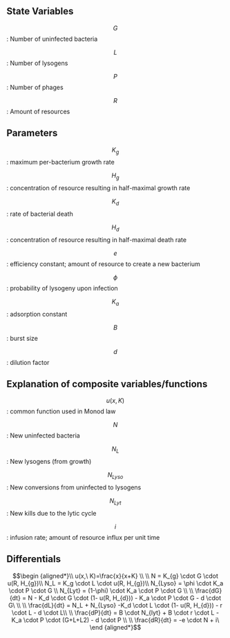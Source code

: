 ## State Variables
$$G$$: Number of uninfected bacteria

$$L$$: Number of lysogens 

$$P$$: Number of phages

$$R$$: Amount of resources

## Parameters 
$$K_g$$: maximum per-bacterium growth rate

$$H_{g}$$ : concentration of resource resulting in half-maximal growth rate

$$K_d$$ : rate of bacterial death

$$H_d$$: concentration of resource resulting in half-maximal death rate 

$$e$$ : efficiency constant; amount of resource to create a new bacterium

$$\phi$$: probability of lysogeny upon infection

$$K_a$$: adsorption constant

$$B$$: burst size

$$d$$: dilution factor
## Explanation of composite variables/functions

$$u(x, K)$$ : common function used in Monod law

$$N$$ : New uninfected bacteria

$$N_L$$: New lysogens (from growth)

$$N_{Lyso}$$: New conversions from uninfected to lysogens

$$N_{Lyt}$$: New kills due to the lytic cycle

$$i$$ : infusion rate; amount of resource influx per unit time

## Differentials

$$\begin {aligned*}\\
u(x,\ K)=\frac{x}{x+K} \\ \\
N = K_{g} \cdot G \cdot u(R, H_{g})\\ 
N_L = K_g \cdot L \cdot u(R, H_{g})\\ 
N_{Lyso} = \phi \cdot K_a \cdot P \cdot G \\
N_{Lyt} = (1-\phi) \cdot K_a \cdot P \cdot G \\ \\
\frac{dG}{dt} = N - K_d \cdot G \cdot (1- u(R, H_{d})) - K_a \cdot P \cdot G - d \cdot G\ \\ \\ 
\frac{dL}{dt} = N_L + N_{Lyso} -K_d \cdot L \cdot (1- u(R, H_{d})) - r \cdot L - d \cdot L\\ \\
\frac{dP}{dt} = B \cdot N_{lyt} + B \cdot r \cdot L - K_a \cdot P \cdot (G+L+L2) - d \cdot P \\ \\
\frac{dR}{dt} = -e \cdot N  + i\ 
\end {aligned*}$$
